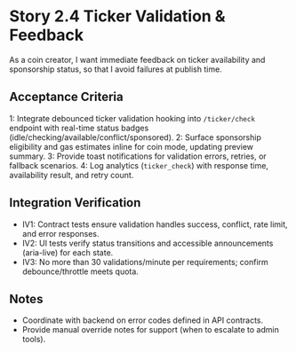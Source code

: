 # Story 2.4 Ticker Validation & Feedback

As a coin creator,
I want immediate feedback on ticker availability and sponsorship status,
so that I avoid failures at publish time.

## Acceptance Criteria
1: Integrate debounced ticker validation hooking into `/ticker/check` endpoint with real-time status badges (idle/checking/available/conflict/sponsored).
2: Surface sponsorship eligibility and gas estimates inline for coin mode, updating preview summary.
3: Provide toast notifications for validation errors, retries, or fallback scenarios.
4: Log analytics (`ticker_check`) with response time, availability result, and retry count.

## Integration Verification
- IV1: Contract tests ensure validation handles success, conflict, rate limit, and error responses.
- IV2: UI tests verify status transitions and accessible announcements (aria-live) for each state.
- IV3: No more than 30 validations/minute per requirements; confirm debounce/throttle meets quota.

## Notes
- Coordinate with backend on error codes defined in API contracts.
- Provide manual override notes for support (when to escalate to admin tools).
